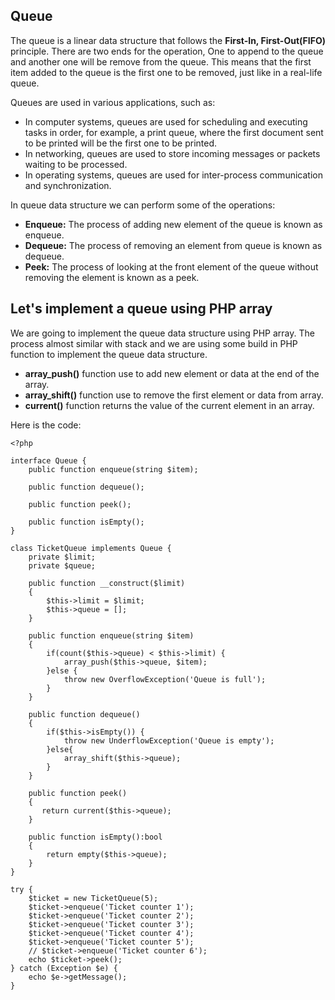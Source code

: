 ## Queue ##
The queue is a linear data structure that follows the **First-In, First-Out(FIFO)** principle. There are two ends for the operation, One to append to the queue and another one will be remove from the queue. This means that the first item added to the queue is the first one to be removed, just like in a real-life queue.

Queues are used in various applications, such as:
  * In computer systems, queues are used for scheduling and executing tasks in order, for example, a print queue, where the first document sent to be printed will be the first one to be printed.
  * In networking, queues are used to store incoming messages or packets waiting to be processed.
  * In operating systems, queues are used for inter-process communication and synchronization.

In queue data structure we can perform some of the operations:
  * **Enqueue:** The process of adding new element of the queue is known as enqueue.
  * **Dequeue:** The process of removing an element from queue is known as dequeue.
  * **Peek:** The process of looking at the front element of the queue without removing the element is known as a peek.

## Let's implement a queue using PHP array ##
We are going to implement the queue data structure using PHP array. The process almost similar with stack and we are using some build in PHP function to implement the queue data structure.
 * **array_push()** function use to add new element or data at the end of the array.
 * **array_shift()** function use to remove the first element or data from array.
 * **current()** function returns the value of the current element in an array.

Here is the code:
```
<?php

interface Queue {
    public function enqueue(string $item);

    public function dequeue();

    public function peek();

    public function isEmpty();
}

class TicketQueue implements Queue {
    private $limit;
    private $queue;

    public function __construct($limit)
    {
        $this->limit = $limit;
        $this->queue = [];
    }

    public function enqueue(string $item)
    {
        if(count($this->queue) < $this->limit) {
            array_push($this->queue, $item);
        }else {
            throw new OverflowException('Queue is full');
        }
    }

    public function dequeue()
    {
        if($this->isEmpty()) {
            throw new UnderflowException('Queue is empty');
        }else{
            array_shift($this->queue);
        }
    }

    public function peek()
    {
       return current($this->queue);
    }

    public function isEmpty():bool
    {
        return empty($this->queue);
    }
}

try {
    $ticket = new TicketQueue(5);
    $ticket->enqueue('Ticket counter 1');
    $ticket->enqueue('Ticket counter 2');
    $ticket->enqueue('Ticket counter 3');
    $ticket->enqueue('Ticket counter 4');
    $ticket->enqueue('Ticket counter 5');
    // $ticket->enqueue('Ticket counter 6');
    echo $ticket->peek();
} catch (Exception $e) {
    echo $e->getMessage();
}

```
